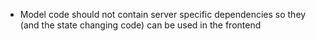 * Model code should not contain server specific dependencies so they (and the state changing code) can be used in the frontend

